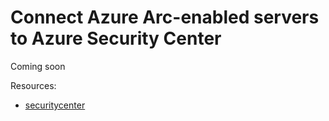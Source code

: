 # Connect Azure Arc-enabled servers to Azure Security Center

Coming soon

Resources:
* [securitycenter](https://azurearcjumpstart.io/azure_arc_jumpstart/azure_arc_servers/day2/arc_securitycenter/)